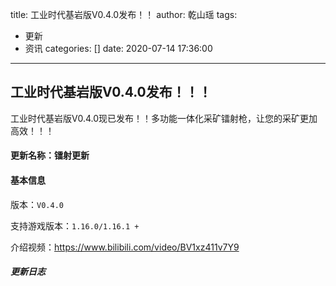 title: 工业时代基岩版V0.4.0发布！！
author: 乾山瑶
tags:
  - 更新
  - 资讯
categories: []
date: 2020-07-14 17:36:00
---
## 工业时代基岩版V0.4.0发布！！！

工业时代基岩版V0.4.0现已发布！！多功能一体化采矿镭射枪，让您的采矿更加高效！！！



#### 更新名称：镭射更新

#### 基本信息

版本：`V0.4.0`

支持游戏版本：`1.16.0/1.16.1 +`

介绍视频：https://www.bilibili.com/video/BV1xz411v7Y9



##### 更新日志

